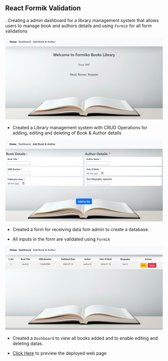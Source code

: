 ## React Formik Validation 

. Creating a admin dashboard for a library management system that allows users to manage book and authors details and using `Formik` for all form validations

![alt text](./public/image.png)

- Created a Library management system with CRUD Operations for adding, editing and deleting of Book & Author details

![alt text](./public/image-1.png)

- Created a form for receiving data fom admin to create a database.

- All inputs in the form are validated using `Formik`

![alt text](./public/image-2.png)

- Created a `Dashboard` to view all books added and to enable editing and deleting datas. 


- [Click Here](https://react-formik-validation-task31.netlify.app/) to preview the deployed web page